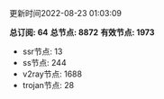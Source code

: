 更新时间2022-08-23 01:03:09

**总订阅: 64**
**总节点: 8872**
**有效节点: 1973**
- ssr节点: 13
- ss节点: 244
- v2ray节点: 1688
- trojan节点: 28
